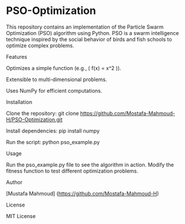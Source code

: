 # PSO-Optimization

This repository contains an implementation of the Particle Swarm Optimization (PSO) algorithm using Python. PSO is a swarm intelligence technique inspired by the social behavior of birds and fish schools to optimize complex problems.

Features





Optimizes a simple function (e.g., ( f(x) = x^2 )).



Extensible to multi-dimensional problems.



Uses NumPy for efficient computations.

Installation





Clone the repository: git clone https://github.com/Mostafa-Mahmoud-H/PSO-Optimization.git



Install dependencies: pip install numpy



Run the script: python pso_example.py

Usage

Run the pso_example.py file to see the algorithm in action. Modify the fitness function to test different optimization problems.

Author





[Mustafa Mahmoud] (https://github.com/Mostafa-Mahmoud-H)

License

MIT License
